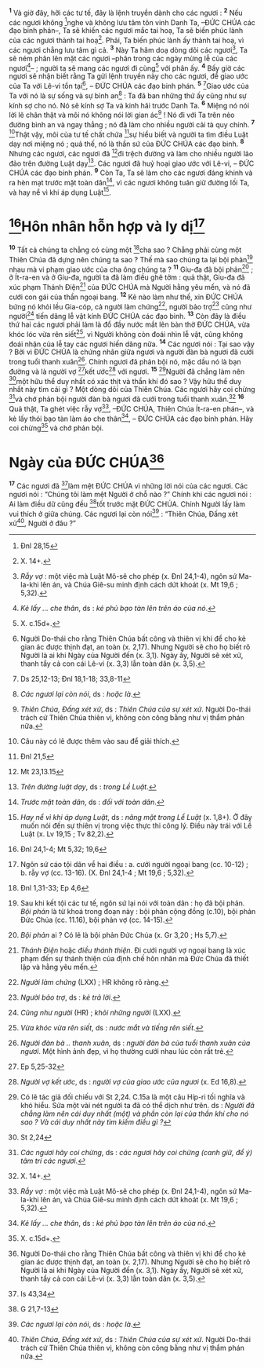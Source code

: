 <sup><b>1</b></sup> Và giờ đây, hỡi các tư tế, đây là lệnh truyền dành cho các ngươi : <sup><b>2</b></sup> Nếu các ngươi không [^1*]nghe và không lưu tâm tôn vinh Danh Ta, –ĐỨC CHÚA các đạo binh phán–, Ta sẽ khiến các ngươi mắc tai hoạ, Ta sẽ biến phúc lành của các ngươi thành tai hoạ[^1]. Phải, Ta biến phúc lành ấy thành tai hoạ, vì các ngươi chẳng lưu tâm gì cả. <sup><b>3</b></sup> Này Ta hăm doạ dòng dõi các ngươi[^2], Ta sẽ ném phân lên mặt các ngươi –phân trong các ngày mừng lễ của các ngươi[^3]– ; người ta sẽ mang các ngươi đi cùng[^4] với phân ấy. <sup><b>4</b></sup> Bấy giờ các ngươi sẽ nhận biết rằng Ta gửi lệnh truyền này cho các ngươi, để giao ước của Ta với Lê-vi tồn tại[^5], – ĐỨC CHÚA các đạo binh phán. <sup><b>5</b></sup> [^2*]Giao ước của Ta với nó là sự sống và sự bình an[^6] : Ta đã ban những thứ ấy cũng như sự kính sợ cho nó. Nó sẽ kính sợ Ta và kinh hãi trước Danh Ta. <sup><b>6</b></sup> Miệng nó nói lời lẽ chân thật và môi nó không nói lời gian ác[^7] ! Nó đi với Ta trên nẻo đường bình an và ngay thẳng ; nó đã làm cho nhiều người cải tà quy chính. <sup><b>7</b></sup> [^8]Thật vậy, môi của tư tế chất chứa [^3*]sự hiểu biết và người ta tìm điều Luật dạy nơi miệng nó ; quả thế, nó là thần sứ của ĐỨC CHÚA các đạo binh. <sup><b>8</b></sup> Nhưng các ngươi, các ngươi đã [^4*]đi trệch đường và làm cho nhiều người lảo đảo trên đường Luật dạy[^9]. Các ngươi đã huỷ hoại giao ước với Lê-vi, – ĐỨC CHÚA các đạo binh phán. <sup><b>9</b></sup> Còn Ta, Ta sẽ làm cho các ngươi đáng khinh và ra hèn mạt trước mặt toàn dân[^10], vì các ngươi không tuân giữ đường lối Ta, và hay nể vì khi áp dụng Luật[^11].

# [^5*]Hôn nhân hỗn hợp và ly dị[^12]
<sup><b>10</b></sup> Tất cả chúng ta chẳng có cùng một [^6*]cha sao ? Chẳng phải cùng một Thiên Chúa đã dựng nên chúng ta sao ? Thế mà sao chúng ta lại bội phản[^13] nhau mà vi phạm giao ước của cha ông chúng ta ? <sup><b>11</b></sup> Giu-đa đã bội phản[^14] ; ở Ít-ra-en và ở Giu-đa, người ta đã làm điều ghê tởm : quả thật, Giu-đa đã xúc phạm Thánh Điện[^15] của ĐỨC CHÚA mà Người hằng yêu mến, và nó đã cưới con gái của thần ngoại bang. <sup><b>12</b></sup> Kẻ nào làm như thế, xin ĐỨC CHÚA bứng nó khỏi lều Gia-cóp, cả người làm chứng[^16], người bảo trợ[^17] cũng như người[^18] tiến dâng lễ vật kính ĐỨC CHÚA các đạo binh. <sup><b>13</b></sup> Còn đây là điều thứ hai các ngươi phải làm là đổ đầy nước mắt lên bàn thờ ĐỨC CHÚA, vừa khóc lóc vừa rên siết[^19], vì Người không còn đoái nhìn lễ vật, cũng không đoái nhận của lễ tay các ngươi hiến dâng nữa. <sup><b>14</b></sup> Các ngươi nói : Tại sao vậy ? Bởi vì ĐỨC CHÚA là chứng nhân giữa ngươi và người đàn bà ngươi đã cưới trong tuổi thanh xuân[^20]. Chính ngươi đã phản bội nó, mặc dầu nó là bạn đường và là người vợ [^7*]kết ước[^21] với ngươi. <sup><b>15</b></sup> [^22]Người đã chẳng làm nên [^8*]một hữu thể duy nhất có xác thịt và thần khí đó sao ? Vậy hữu thể duy nhất này tìm cái gì ? Một dòng dõi của Thiên Chúa. Các ngươi hãy coi chừng [^23]và chớ phản bội người đàn bà ngươi đã cưới trong tuổi thanh xuân.[^24] <sup><b>16</b></sup> Quả thật, Ta ghét việc rẫy vợ[^25], –ĐỨC CHÚA, Thiên Chúa Ít-ra-en phán–, và kẻ lấy thói bạo tàn làm áo che thân[^26], – ĐỨC CHÚA các đạo binh phán. Hãy coi chừng[^27] và chớ phản bội.

# Ngày của ĐỨC CHÚA[^28]
<sup><b>17</b></sup> Các ngươi đã [^9*]làm mệt ĐỨC CHÚA vì những lời nói của các ngươi. Các ngươi nói : “Chúng tôi làm mệt Người ở chỗ nào ?” Chính khi các ngươi nói : Ai làm điều dữ cũng đều [^10*]tốt trước mặt ĐỨC CHÚA. Chính Người lấy làm vui thích ở giữa chúng. Các ngươi lại còn nói[^29] : “Thiên Chúa, Đấng xét xử[^30], Người ở đâu ?”

[^1]: X. 14+.
[^2]: <i>Rẫy vợ</i> : một việc mà Luật Mô-sê cho phép (x. Đnl 24,1-4), ngôn sứ Ma-la-khi lên án, và Chúa Giê-su minh định cách dứt khoát (x. Mt 19,6 ; 5,32).
[^3]: <i>Kẻ lấy ... che thân</i>, ds : <i>kẻ phủ bạo tàn lên trên áo của nó</i>.
[^4]: X. c.15d+.
[^5]: Người Do-thái cho rằng Thiên Chúa bất công và thiên vị khi để cho kẻ gian ác được thịnh đạt, an toàn (x. 2,17). Nhưng Người sẽ cho họ biết rõ Người là ai khi Ngày của Người đến (x. 3,1). Ngày ấy, Người sẽ xét xử, thanh tẩy cả con cái Lê-vi (x. 3,3) lẫn toàn dân (x. 3,5).
[^6]: <i>Các ngươi lại còn nói</i>, ds : <i>hoặc là</i>.
[^7]: <i>Thiên Chúa, Đấng xét xử</i>, ds : <i>Thiên Chúa của sự xét xử</i>. Người Do-thái trách cứ Thiên Chúa thiên vị, không còn công bằng như vị thẩm phán nữa.
[^8]: Câu này có lẽ được thêm vào sau để giải thích.
[^9]: <i>Trên đường luật dạy</i>, ds : <i>trong Lề Luật</i>.
[^10]: <i>Trước mặt toàn dân</i>, ds : <i>đối với toàn dân</i>.
[^11]: <i>Hay nể vì khi áp dụng Luật</i>, ds : <i>nâng mặt trong Lề Luật</i> (x. 1,8+). Ở đây muốn nói đến sự thiên vị trong việc thực thi công lý. Điều này trái với Lề Luật (x. Lv 19,15 ; Tv 82,2).
[^12]: Ngôn sứ cáo tội dân về hai điều : a. cưới người ngoại bang (cc. 10-12) ; b. rẫy vợ (cc. 13-16). (X. Đnl 24,1-4 ; Mt 19,6 ; 5,32).
[^13]: Sau khi kết tội các tư tế, ngôn sứ lại nói với toàn dân : họ đã bội phản. <i>Bội phản</i> là từ khoá trong đoạn này : bội phản cộng đồng (c.10), bội phản Đức Chúa (cc. 11.16), bội phản vợ (cc. 14-15).
[^14]: <i>Bội phản</i> ai ? Có lẽ là bội phản Đức Chúa (x. Gr 3,20 ; Hs 5,7).
[^15]: <i>Thánh Điện</i> hoặc <i>điều thánh thiện</i>. Đi cưới người vợ ngoại bang là xúc phạm đến sự thánh thiện của định chế hôn nhân mà Đức Chúa đã thiết lập và hằng yêu mến.
[^16]: <i>Người làm chứng</i> (LXX) ; HR không rõ ràng.
[^17]: <i>Người bảo trợ</i>, ds : <i>kẻ trả lời</i>.
[^18]: <i>Cũng như người</i> (HR) ; <i>khỏi những người</i> (LXX).
[^19]: <i>Vừa khóc vừa rên siết</i>, ds : <i>nước mắt và tiếng rên siết</i>.
[^20]: <i>Người đàn bà .. thanh xuân,</i> ds : <i>người đàn bà của tuổi thanh xuân của ngươi</i>. Một hình ảnh đẹp, vì họ thường cưới nhau lúc còn rất trẻ.
[^21]: <i>Người vợ kết ước</i>, ds : <i>người vợ của giao ước của ngươi</i> (x. Ed 16,8).
[^22]: Có lẽ tác giả đối chiếu với St 2,24. C.15a là một câu Híp-ri tối nghĩa và khó hiểu. Sửa một vài nét người ta đã có thể dịch như trên. ds : <i>Người đã chẳng làm nên cái duy nhất (một) và phần còn lại của thần khí cho nó sao ? Và cái duy nhất này tìm kiếm điều gì ?</i>
[^23]: <i>Các ngươi hãy coi chừng</i>, ds : <i>các ngươi hãy coi chừng (canh giữ, để ý) tâm trí các ngươi</i>.
[^24]: X. 14+.
[^25]: <i>Rẫy vợ</i> : một việc mà Luật Mô-sê cho phép (x. Đnl 24,1-4), ngôn sứ Ma-la-khi lên án, và Chúa Giê-su minh định cách dứt khoát (x. Mt 19,6 ; 5,32).
[^26]: <i>Kẻ lấy ... che thân</i>, ds : <i>kẻ phủ bạo tàn lên trên áo của nó</i>.
[^27]: X. c.15d+.
[^28]: Người Do-thái cho rằng Thiên Chúa bất công và thiên vị khi để cho kẻ gian ác được thịnh đạt, an toàn (x. 2,17). Nhưng Người sẽ cho họ biết rõ Người là ai khi Ngày của Người đến (x. 3,1). Ngày ấy, Người sẽ xét xử, thanh tẩy cả con cái Lê-vi (x. 3,3) lẫn toàn dân (x. 3,5).
[^29]: <i>Các ngươi lại còn nói</i>, ds : <i>hoặc là</i>.
[^30]: <i>Thiên Chúa, Đấng xét xử</i>, ds : <i>Thiên Chúa của sự xét xử</i>. Người Do-thái trách cứ Thiên Chúa thiên vị, không còn công bằng như vị thẩm phán nữa.
[^1*]: Đnl 28,15
[^2*]: Ds 25,12-13; Đnl 18,1-18; 33,8-11
[^3*]: Đnl 21,5
[^4*]: Mt 23,13.15
[^5*]: Đnl 24,1-4; Mt 5,32; 19,6
[^6*]: Đnl 1,31-33; Ep 4,6
[^7*]: Ep 5,25-32
[^8*]: St 2,24
[^9*]: Is 43,34
[^10*]: G 21,7-13
